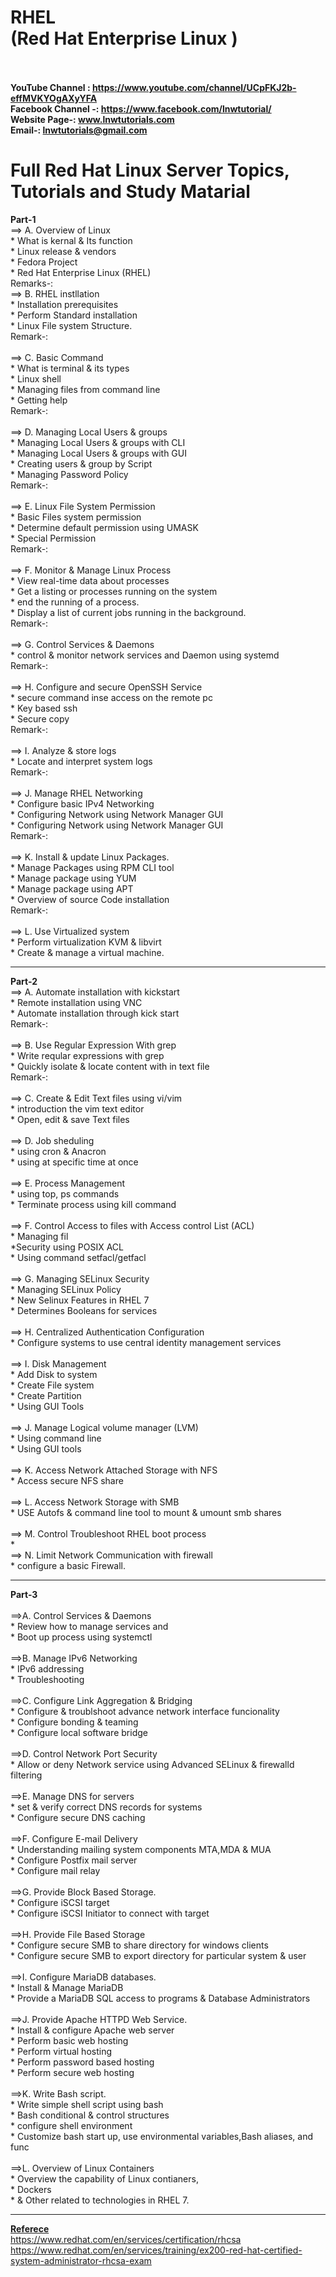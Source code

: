 # RHEL <br> (Red Hat Enterprise Linux )
<br><br>
<strong>YouTube Channel : https://www.youtube.com/channel/UCpFKJ2b-effMVKYOgAXyYFA <br>
Facebook Channel -: https://www.facebook.com/lnwtutorial/<br>
Website Page-: www.lnwtutorials.com<br>
Email-: lnwtutorials@gmail.com </strong> <br>

# Full Red Hat Linux Server Topics, Tutorials and Study Matarial
<strong>Part-1</strong>
<br>==> A. Overview of Linux<br>
	* What is kernal & Its function <br>
	* Linux release &  vendors <br>
	* Fedora Project <br>
	* Red Hat Enterprise Linux (RHEL)<br>
 Remarks-:
<br>==> B. RHEL instllation <br>
	* Installation prerequisites <br>
	* Perform Standard installation <br>
	* Linux File system Structure. <br>
Remark-: <br>
<br>==> C. Basic Command <br>
	* What is terminal & its types <br>
	* Linux shell <br>
	* Managing files from command line <br>
	* Getting help <br>
Remark-: <br>
<br>==> D. Managing Local Users & groups<br>
	* Managing Local Users & groups with CLI<br>
	* Managing Local Users & groups with GUI <br>
	* Creating users & group by Script <br>
	* Managing Password Policy <br>
Remark-:<br>
<br>==> E. Linux File System Permission<br>
	* Basic Files system permission <br>
	* Determine default permission using UMASK<br>
	* Special Permission<br>
Remark-:<br>
<br>==> F. Monitor & Manage Linux Process<br>
	* View real-time data about processes<br>
	* Get a listing or processes running on the system<br>
	* end the running of a process.<br>
	* Display a list of current jobs running in the background.<br>
Remark-:<br>
<br>==> G. Control Services & Daemons<br>
	* control & monitor network services and Daemon using systemd<br>
Remark-:<br>
<br>==> H. Configure and secure OpenSSH Service<br>
	* secure command inse access on the remote pc<br>
	* Key based ssh<br>
	* Secure copy<br>
Remark-:<br>
<br>==> I. Analyze & store logs<br>
	* Locate and interpret system logs<br>
Remark-:<br>
<br>==> J. Manage RHEL Networking<br>
	* Configure basic IPv4 Networking<br>
	* Configuring Network using Network Manager GUI<br>
	* Configuring Network using Network Manager GUI<br>
Remark-:<br>
<br>==> K. Install & update Linux Packages.<br>
	* Manage Packages using RPM CLI tool<br>
	* Manage package using YUM<br>
	* Manage package using APT<br>
	* Overview of source Code installation<br>
Remark-:<br>
<br>==> L. Use Virtualized system<br>
	* Perform virtualization KVM & libvirt<br>
	* Create & manage a virtual machine.<br>
  
<hr><strong>Part-2</strong>
  <br>==> A. Automate installation with kickstart<br>
	* Remote installation using VNC<br>
	* Automate installation through kick start<br>
Remark-:<br>
<br>==> B. Use Regular Expression With grep<br>
	* Write reqular expressions with grep<br>
	* Quickly isolate & locate content with in text file<br>
Remark-:<br>
<br>==> C. Create & Edit Text files using vi/vim<br>
	* introduction the vim text editor<br>
	* Open, edit & save Text files<br>
<br>==> D. Job sheduling<br>
	* using cron & Anacron<br>
	* using at specific time at once<br>
<br>==> E. Process Management<br>
	* using top, ps commands<br>
	* Terminate process using kill command<br>
<br>==> F. Control Access to files with Access control List (ACL)<br>
	* Managing fil<br>
	*Security using POSIX ACL<br>
	* Using command setfacl/getfacl<br>
<br>==> G. Managing SELinux Security<br>
	* Managing SELinux Policy<br>
	* New Selinux Features in RHEL 7<br>
	* Determines Booleans for services<br>
<br>==> H. Centralized Authentication Configuration<br>
	* Configure systems to use central identity management services<br>
<br>==> I. Disk Management<br>
	* Add Disk to system<br>
	* Create File system<br>
	* Create Partition<br>
	* Using GUI Tools<br>
<br>==> J. Manage Logical volume manager (LVM)<br>
	* Using command line<br>
	* Using GUI tools<br>
<br>==> K. Access Network Attached Storage with NFS<br>
	* Access secure NFS share<br>
<br>==> L. Access Network Storage with SMB<br>
	* USE Autofs & command line tool to mount & umount smb shares<br>
<br>==> M. Control Troubleshoot RHEL boot process<br>
	* 
<br>==> N. Limit Network Communication with firewall<br>
	* configure a basic Firewall.<br>
  
  <hr> <strong>Part-3</strong><br>
<br>==>A. Control Services & Daemons<br>
	* Review how to manage services and<br>
	* Boot up process using systemctl<br>
<br>==>B. Manage IPv6 Networking<br>
	* IPv6 addressing<br>
	* Troubleshooting<br>
<br>==>C. Configure Link Aggregation & Bridging<br>
	* Configure & troublshoot advance network interface funcionality<br>
	* Configure bonding & teaming<br>
	* Configure local software bridge<br>
<br>==>D. Control Network Port Security<br>
	* Allow or deny Network service using Advanced SELinux & firewalld filtering<br>
<br>==>E. Manage DNS for servers<br>
	* set & verify correct DNS records for systems<br>
	* Configure secure DNS caching<br>
<br>==>F. Configure E-mail Delivery<br>
	* Understanding mailing system components MTA,MDA & MUA<br>
	* Configure Postfix mail server<br>
	* Configure mail relay<br>
<br>==>G. Provide Block Based Storage.<br>
	* Configure iSCSI target<br>
	* Configure iSCSI Initiator to connect with target<br>
<br>==>H. Provide File Based Storage<br>
	* Configure secure SMB to share directory for windows clients<br>
	* Configure secure SMB to export directory for particular system & user<br>
<br>==>I. Configure MariaDB databases.<br>
	* Install & Manage MariaDB<br>
	* Provide a MariaDB SQL access to programs & Database Administrators<br>
<br>==>J. Provide Apache HTTPD Web Service.<br>
	* Install & configure Apache web server<br>
	* Perform basic web hosting<br>
	* Perform virtual hosting<br>
	* Perform password based hosting<br>
	* Perform secure web hosting<br>
<br>==>K. Write Bash script.<br>
	* Write simple shell script using bash<br>
	* Bash conditional & control structures<br>
	* configure shell environment<br>
	* Customize bash start up, use environmental variables,Bash aliases, and func<br>
<br>==>L. Overview of Linux Containers <br>
	* Overview the capability of Linux contianers,<br>
	* Dockers<br>
	* & Other related to technologies in RHEL 7.<br>

---
<strong><u>Referece <br> </u></strong>
https://www.redhat.com/en/services/certification/rhcsa <br>
https://www.redhat.com/en/services/training/ex200-red-hat-certified-system-administrator-rhcsa-exam
